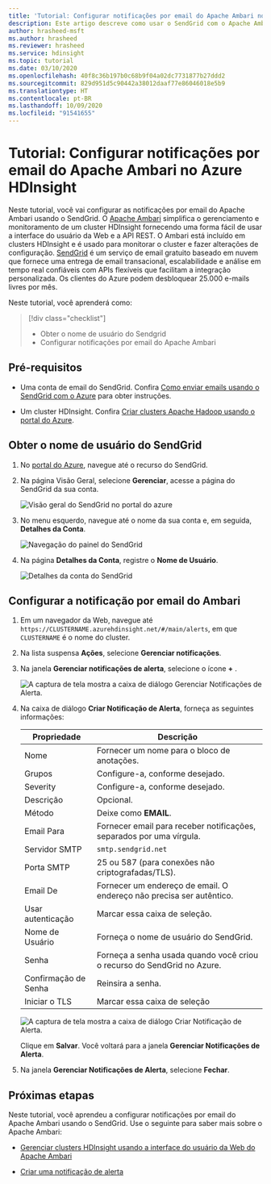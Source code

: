 ```yaml
---
title: 'Tutorial: Configurar notificações por email do Apache Ambari no Azure HDInsight'
description: Este artigo descreve como usar o SendGrid com o Apache Ambari para receber notificações por email.
author: hrasheed-msft
ms.author: hrasheed
ms.reviewer: hrasheed
ms.service: hdinsight
ms.topic: tutorial
ms.date: 03/10/2020
ms.openlocfilehash: 40f8c36b197b0c68b9f04a02dc7731877b27ddd2
ms.sourcegitcommit: 829d951d5c90442a38012daaf77e86046018e5b9
ms.translationtype: HT
ms.contentlocale: pt-BR
ms.lasthandoff: 10/09/2020
ms.locfileid: "91541655"
---
```

# <a name="tutorial-configure-apache-ambari-email-notifications-in-azure-hdinsight"></a>Tutorial: Configurar notificações por email do Apache Ambari no Azure HDInsight

Neste tutorial, você vai configurar as notificações por email do Apache Ambari usando o SendGrid. O [Apache Ambari](./hdinsight-hadoop-manage-ambari.md) simplifica o gerenciamento e monitoramento de um cluster HDInsight fornecendo uma forma fácil de usar a interface do usuário da Web e a API REST. O Ambari está incluído em clusters HDInsight e é usado para monitorar o cluster e fazer alterações de configuração. [SendGrid](https://sendgrid.com/solutions/) é um serviço de email gratuito baseado em nuvem que fornece uma entrega de email transacional, escalabilidade e análise em tempo real confiáveis com APIs flexíveis que facilitam a integração personalizada. Os clientes do Azure podem desbloquear 25.000 e-mails livres por mês.

Neste tutorial, você aprenderá como:

> [!div class="checklist"]
> * Obter o nome de usuário do Sendgrid
> * Configurar notificações por email do Apache Ambari

## <a name="prerequisites"></a>Pré-requisitos

* Uma conta de email do SendGrid. Confira [Como enviar emails usando o SendGrid com o Azure](https://docs.microsoft.com/azure/sendgrid-dotnet-how-to-send-email) para obter instruções.

* Um cluster HDInsight. Confira [Criar clusters Apache Hadoop usando o portal do Azure](./hdinsight-hadoop-create-linux-clusters-portal.md).

## <a name="obtain-sendgrid-username"></a>Obter o nome de usuário do SendGrid

1. No [portal do Azure](https://portal.azure.com), navegue até o recurso do SendGrid.

1. Na página Visão Geral, selecione **Gerenciar**, acesse a página do SendGrid da sua conta.

    ![Visão geral do SendGrid no portal do azure](./media/apache-ambari-email/azure-portal-sendgrid-manage.png)

1. No menu esquerdo, navegue até o nome da sua conta e, em seguida, **Detalhes da Conta**.

    ![Navegação do painel do SendGrid](./media/apache-ambari-email/sendgrid-dashboard-navigation.png)

1. Na página **Detalhes da Conta**, registre o **Nome de Usuário**.

    ![Detalhes da conta do SendGrid](./media/apache-ambari-email/sendgrid-account-details.png)

## <a name="configure-ambari-e-mail-notification"></a>Configurar a notificação por email do Ambari

1. Em um navegador da Web, navegue até `https://CLUSTERNAME.azurehdinsight.net/#/main/alerts`, em que `CLUSTERNAME` é o nome do cluster.

1. Na lista suspensa **Ações**, selecione **Gerenciar notificações**.

1. Na janela **Gerenciar notificações de alerta**, selecione o ícone **+** .

    ![A captura de tela mostra a caixa de diálogo Gerenciar Notificações de Alerta.](./media/apache-ambari-email/azure-portal-create-notification.png)

1. Na caixa de diálogo **Criar Notificação de Alerta**, forneça as seguintes informações:

    |Propriedade |Descrição |
    |---|---|
    |Nome|Fornecer um nome para o bloco de anotações.|
    |Grupos|Configure-a, conforme desejado.|
    |Severity|Configure-a, conforme desejado.|
    |Descrição|Opcional.|
    |Método|Deixe como **EMAIL**.|
    |Email Para|Fornecer email para receber notificações, separados por uma vírgula.|
    |Servidor SMTP|`smtp.sendgrid.net`|
    |Porta SMTP|25 ou 587 (para conexões não criptografadas/TLS).|
    |Email De|Fornecer um endereço de email. O endereço não precisa ser autêntico.|
    |Usar autenticação|Marcar essa caixa de seleção.|
    |Nome de Usuário|Forneça o nome de usuário do SendGrid.|
    |Senha|Forneça a senha usada quando você criou o recurso do SendGrid no Azure.|
    |Confirmação de Senha|Reinsira a senha.|
    |Iniciar o TLS|Marcar essa caixa de seleção|

    ![A captura de tela mostra a caixa de diálogo Criar Notificação de Alerta.](./media/apache-ambari-email/ambari-create-alert-notification.png)

    Clique em **Salvar**. Você voltará para a janela **Gerenciar Notificações de Alerta**.

1. Na janela **Gerenciar Notificações de Alerta**, selecione **Fechar**.

## <a name="next-steps"></a>Próximas etapas

Neste tutorial, você aprendeu a configurar notificações por email do Apache Ambari usando o SendGrid. Use o seguinte para saber mais sobre o Apache Ambari:

* [Gerenciar clusters HDInsight usando a interface do usuário da Web do Apache Ambari](./hdinsight-hadoop-manage-ambari.md)

* [Criar uma notificação de alerta](https://docs.cloudera.com/HDPDocuments/Ambari-latest/managing-and-monitoring-ambari/content/amb_create_an_alert_notification.html)
